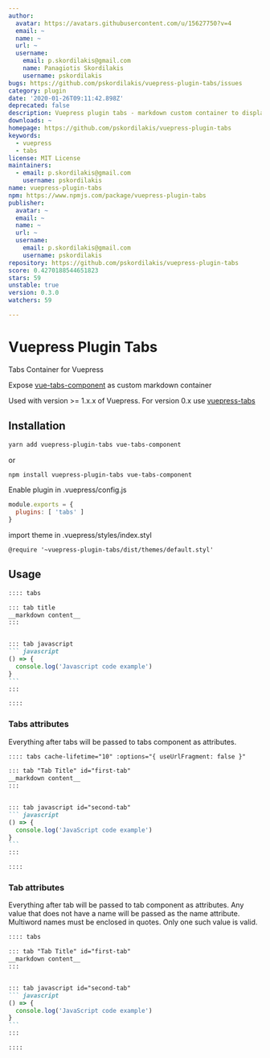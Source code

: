 ```yaml
---
author:
  avatar: https://avatars.githubusercontent.com/u/15627750?v=4
  email: ~
  name: ~
  url: ~
  username:
    email: p.skordilakis@gmail.com
    name: Panagiotis Skordilakis
    username: pskordilakis
bugs: https://github.com/pskordilakis/vuepress-plugin-tabs/issues
category: plugin
date: '2020-01-26T09:11:42.898Z'
deprecated: false
description: Vuepress plugin tabs - markdown custom container to display content in tabs
downloads: ~
homepage: https://github.com/pskordilakis/vuepress-plugin-tabs
keywords:
  - vuepress
  - tabs
license: MIT License
maintainers:
  - email: p.skordilakis@gmail.com
    username: pskordilakis
name: vuepress-plugin-tabs
npm: https://www.npmjs.com/package/vuepress-plugin-tabs
publisher:
  avatar: ~
  email: ~
  name: ~
  url: ~
  username:
    email: p.skordilakis@gmail.com
    username: pskordilakis
repository: https://github.com/pskordilakis/vuepress-plugin-tabs
score: 0.4270188544651823
stars: 59
unstable: true
version: 0.3.0
watchers: 59

---
```


# Vuepress Plugin Tabs

Tabs Container for Vuepress

Expose [vue-tabs-component](https://github.com/spatie/vue-tabs-component) as custom markdown container

Used with version >= 1.x.x of Vuepress. For version 0.x use [vuepress-tabs](https://github.com/pskordilakis/vuepress-tabs)

## Installation

``` bash
yarn add vuepress-plugin-tabs vue-tabs-component
```

or

``` bash
npm install vuepress-plugin-tabs vue-tabs-component
```

Enable plugin in .vuepress/config.js

``` js
module.exports = {
  plugins: [ 'tabs' ]
}
```

import theme in .vuepress/styles/index.styl

``` stylus
@require '~vuepress-plugin-tabs/dist/themes/default.styl'
```

## Usage

~~~ md
:::: tabs

::: tab title
__markdown content__
:::


::: tab javascript
``` javascript
() => {
  console.log('Javascript code example')
}
```
:::

::::

~~~

### Tabs attributes

Everything after tabs will be passed to tabs component as attributes.

~~~ md
:::: tabs cache-lifetime="10" :options="{ useUrlFragment: false }"

::: tab "Tab Title" id="first-tab"
__markdown content__
:::


::: tab javascript id="second-tab"
``` javascript
() => {
  console.log('JavaScript code example')
}
```
:::

::::

~~~


### Tab attributes

Everything after tab will be passed to tab component as attributes.
Any value that does not have a name will be passed as the name attribute. Multiword names must be enclosed in quotes.
Only one such value is valid.

~~~ md
:::: tabs

::: tab "Tab Title" id="first-tab"
__markdown content__
:::


::: tab javascript id="second-tab"
``` javascript
() => {
  console.log('JavaScript code example')
}
```
:::

::::

~~~

